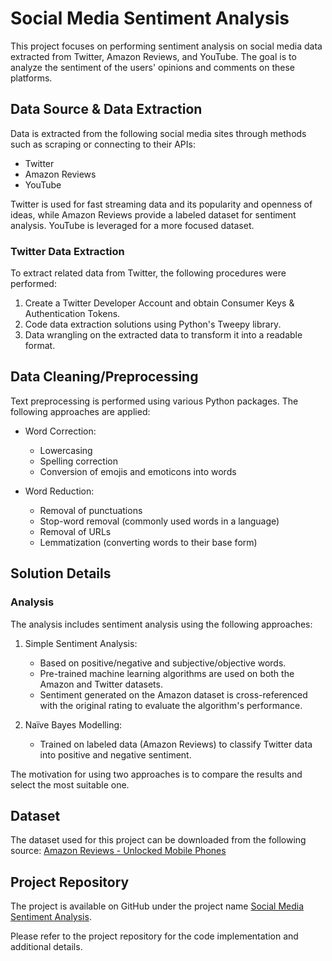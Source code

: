 # Social Media Sentiment Analysis

This project focuses on performing sentiment analysis on social media data extracted from Twitter, Amazon Reviews, and YouTube. The goal is to analyze the sentiment of the users' opinions and comments on these platforms.

## Data Source & Data Extraction

Data is extracted from the following social media sites through methods such as scraping or connecting to their APIs:

- Twitter
- Amazon Reviews
- YouTube

Twitter is used for fast streaming data and its popularity and openness of ideas, while Amazon Reviews provide a labeled dataset for sentiment analysis. YouTube is leveraged for a more focused dataset.

### Twitter Data Extraction

To extract related data from Twitter, the following procedures were performed:

1. Create a Twitter Developer Account and obtain Consumer Keys & Authentication Tokens.
2. Code data extraction solutions using Python's Tweepy library.
3. Data wrangling on the extracted data to transform it into a readable format.

## Data Cleaning/Preprocessing

Text preprocessing is performed using various Python packages. The following approaches are applied:

- Word Correction:
  - Lowercasing
  - Spelling correction
  - Conversion of emojis and emoticons into words

- Word Reduction:
  - Removal of punctuations
  - Stop-word removal (commonly used words in a language)
  - Removal of URLs
  - Lemmatization (converting words to their base form)

## Solution Details

### Analysis

The analysis includes sentiment analysis using the following approaches:

1. Simple Sentiment Analysis:
   - Based on positive/negative and subjective/objective words.
   - Pre-trained machine learning algorithms are used on both the Amazon and Twitter datasets.
   - Sentiment generated on the Amazon dataset is cross-referenced with the original rating to evaluate the algorithm's performance.

2. Naïve Bayes Modelling:
   - Trained on labeled data (Amazon Reviews) to classify Twitter data into positive and negative sentiment.

The motivation for using two approaches is to compare the results and select the most suitable one.

## Dataset

The dataset used for this project can be downloaded from the following source:
[Amazon Reviews - Unlocked Mobile Phones](https://www.kaggle.com/datasets/PromptCloudHQ/amazon-reviews-unlocked-mobile-phones)

## Project Repository

The project is available on GitHub under the project name [Social Media Sentiment Analysis]([https://github.com/your-username/social-media-sentiment-analysis](https://github.com/Pranay62/SentimentalAnalysis_Project/)).

Please refer to the project repository for the code implementation and additional details.

